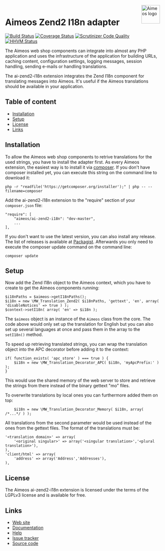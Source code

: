 <a href="https://aimeos.org/">
    <img src="https://aimeos.org/fileadmin/template/icons/logo.png" alt="Aimeos logo" title="Aimeos" align="right" height="60" />
</a>

# Aimeos Zend2 I18n adapter

[![Build Status](https://travis-ci.org/aimeos/ai-zend2-i18n.svg)](https://travis-ci.org/aimeos/ai-zend2-i18n)
[![Coverage Status](https://coveralls.io/repos/aimeos/ai-zend2-i18n/badge.svg?branch=master&service=github)](https://coveralls.io/github/aimeos/ai-zend2-i18n?branch=master)
[![Scrutinizer Code Quality](https://scrutinizer-ci.com/g/aimeos/ai-zend2-i18n/badges/quality-score.png?b=master)](https://scrutinizer-ci.com/g/aimeos/ai-zend2-i18n/?branch=master)
[![HHVM Status](http://hhvm.h4cc.de/badge/aimeos/ai-zend2-i18n.svg)](http://hhvm.h4cc.de/package/aimeos/ai-zend2-i18n)

The Aimeos web shop components can integrate into almost any PHP application and uses the infrastructure of the application for building URLs, caching content, configuration settings, logging messages, session handling, sending e-mails or handling translations.

The ai-zend2-i18n extension integrates the Zend I18n component for translating messages into Aimeos. It's useful if the Aimeos translations should be available in your application.

## Table of content

- [Installation](#installation)
- [Setup](#setup)
- [License](#license)
- [Links](#links)

## Installation

To allow the Aimeos web shop components to retrive translations for the used strings, you have to install the adapter first. As every Aimeos extension, the easiest way is to install it via [composer](https://getcomposer.org/). If you don't have composer installed yet, you can execute this string on the command line to download it:
```
php -r "readfile('https://getcomposer.org/installer');" | php -- --filename=composer
```

Add the ai-zend2-i18n extension to the "require" section of your ```composer.json``` file:
```
"require": [
    "aimeos/ai-zend2-i18n": "dev-master",
    ...
],
```
If you don't want to use the latest version, you can also install any release. The list of releases is available at [Packagist](https://packagist.org/packages/aimeos/ai-zend2-i18n). Afterwards you only need to execute the composer update command on the command line:
```
composer update
```

## Setup

Now add the Zend I18n object to the Aimeos context, which you have to create to get the Aimeos components running:
```
$i18nPaths = $aimeos->getI18nPaths();
$i18n = new \MW_Translation_Zend2( $i18nPaths, 'gettext', 'en', array( 'disableNotices' => true ) );
$context->setI18n( array( 'en' => $i18n );
```
The ```$aimeos``` object is an instance of the ```Aimeos``` class from the core. The code above would only set up the translation for English but you can also set up several languages at once and pass them in the array to the ```setI18n()``` method.

To speed up retrieving translated strings, you can wrap the translation object into the APC decorator before adding it to the context:
```
if( function_exists( 'apc_store' ) === true ) {
    $i18n = new \MW_Translation_Decorator_APC( $i18n, 'myApcPrefix:' ) );
}
```
This would use the shared memory of the web server to store and retrieve the strings from there instead of the binary gettext "mo" files.

To overwrite translations by local ones you can furthermore added them on top:
```
    $i18n = new \MW_Translation_Decorator_Memory( $i18n, array( /*...*/ ) );
```
All translations from the second parameter would be used instead of the ones from the gettext files. The format of the translations must be:
```
'<translation domain>' => array(
    '<original singular>' => array('<singular translation>','<plural translation>'),
),
'client/html' => array(
    'address' => array('Address','Addresses'),
),
```

## License

The Aimeos ai-zend2-i18n extension is licensed under the terms of the LGPLv3 license and is available for free.

## Links

* [Web site](https://aimeos.org/)
* [Documentation](https://aimeos.org/docs)
* [Help](https://aimeos.org/help)
* [Issue tracker](https://github.com/aimeos/ai-zend2-i18n/issues)
* [Source code](https://github.com/aimeos/ai-zend2-i18n)
